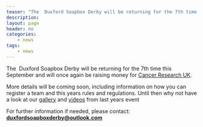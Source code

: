 ```yaml
---
teaser: "The  Duxford Soapbox Derby will be returning for the 7th time this September and will once again be raising money for Cancer Research UK."
description:
layout: page
header: no
categories:
    - news
tags:
    - news
---
```



The  Duxford Soapbox Derby will be returning for the 7th time this September and will once again be raising money for [Cancer Research UK](https://www.cancerresearchuk.org).

More details will be coming soon, including information on how you can register a team and this years rules and regulations. Until then why not have a look at our [gallery](/gallery-2018/) and [videos](https://duxfordsoapboxderby.co.uk/videos-from-the-6th-annual-soapbox-derby-2018/) from last years event

For further information if needed, please contact:
**duxfordsoapboxderby@outlook.com**
